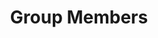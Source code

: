 ---
layout: group_members
permalink: /people/
title: Group Members
description: 
nav: true
nav_order: 2

profiles:
  - category: PI
    align: left
    image: TKRusch.jpeg
    content: about_tkrusch.md
    image_circular: false
---
